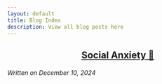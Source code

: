 ```yaml
---
layout: default
title: Blog Index
description: View all blog posts here
---
```


## [<center>Social Anxiety &#128156;</center>](/blog/social-anxiety.md)
###### *Written on December 10, 2024*
